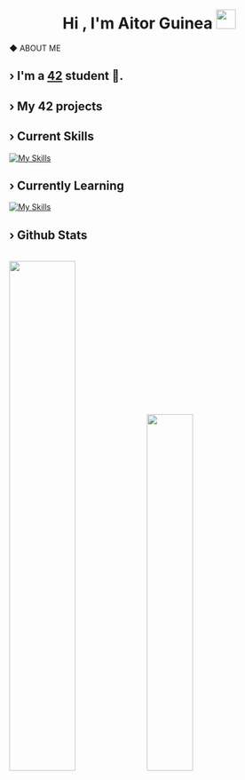<h1 align="center"><b>Hi , I'm Aitor Guinea </b><img src="https://media.giphy.com/media/hvRJCLFzcasrR4ia7z/giphy.gif" width="35"></h1>

◆ ABOUT ME
## › I'm a [42](https://www.42barcelona.com/es/) student 📄.
## › My 42 projects

## › Current Skills
[![My Skills](https://skillicons.dev/icons?i=bash,vim,vscode,css,github,git,visualstudio,c)](https://skillicons.dev)
<br>

## › Currently Learning
[![My Skills](https://skillicons.dev/icons?i=c,cpp)](https://skillicons.dev)

## › Github Stats
<br>
  <img src="https://github-readme-stats-eight-virid.vercel.app/api?username=aguinea1&count_private=true&theme=calm&show_icons=true" width="48.5%"/>
  <img src="https://github-readme-stats-eight-virid.vercel.app/api/top-langs/?username=aguinea1&layout=compact&count_private=false&theme=calm&show_icons=true" width="40.55%"/>
